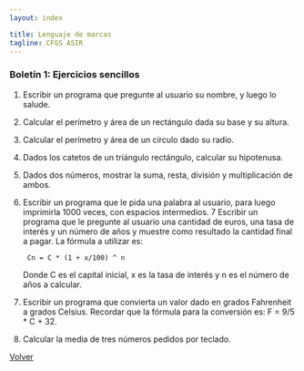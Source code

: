 ```yaml
---
layout: index

title: Lenguaje de marcas
tagline: CFGS ASIR
---
```


### Boletín 1: Ejercicios sencillos

1. Escribir un programa que pregunte al usuario su nombre, y luego lo salude.
2. Calcular el perímetro y área de un rectángulo dada su base y su altura.
3. Calcular el perímetro y área de un círculo dado su radio.
4. Dados los catetos de un triángulo rectángulo, calcular su hipotenusa.
5. Dados dos números, mostrar la suma, resta, división y multiplicación de ambos.
6. Escribir un programa que le pida una palabra al usuario, para luego imprimirla 1000 veces, con espacios intermedios.
7 Escribir un programa que le pregunte al usuario una cantidad de euros, una tasa de interés y un número de años y muestre como resultado la cantidad final a pagar. La fórmula a utilizar es:

		Cn = C * (1 + x/100) ^ n

	Donde C es el capital inicial, x es la tasa de interés y n es el número de años a calcular.
8.  Escribir un programa que convierta un valor dado en grados Fahrenheit a grados Celsius. Recordar que la fórmula para la conversión es: 
		F = 9/5 * C + 32.
9. Calcular la media de tres números pedidos por teclado.




[Volver](http://josedom24.github.io)
